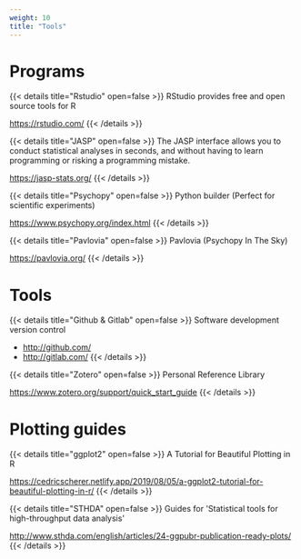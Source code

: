 ```yaml
---
weight: 10
title: "Tools"
---
```


# Programs

{{< details title="Rstudio" open=false >}}
RStudio provides free and open source tools for R

https://rstudio.com/
{{< /details >}}

{{< details title="JASP" open=false >}}
The JASP interface allows you to conduct statistical analyses in seconds, and
without having to learn programming or risking a programming mistake.

https://jasp-stats.org/
{{< /details >}}

{{< details title="Psychopy" open=false >}}
Python builder (Perfect for scientific experiments)

https://www.psychopy.org/index.html
{{< /details >}}

{{< details title="Pavlovia" open=false >}}
Pavlovia (Psychopy In The Sky)

https://pavlovia.org/
{{< /details >}}

# Tools

{{< details title="Github & Gitlab" open=false >}}
Software development version control

- http://github.com/
- http://gitlab.com/
{{< /details >}}

{{< details title="Zotero" open=false >}} 
Personal Reference Library

https://www.zotero.org/support/quick_start_guide
{{< /details >}}

# Plotting guides

{{< details title="ggplot2" open=false >}}
A Tutorial for Beautiful Plotting in R

https://cedricscherer.netlify.app/2019/08/05/a-ggplot2-tutorial-for-beautiful-plotting-in-r/
{{< /details >}}

{{< details title="STHDA" open=false >}}
Guides for 'Statistical tools for high-throughput data analysis'

http://www.sthda.com/english/articles/24-ggpubr-publication-ready-plots/
{{< /details >}}
